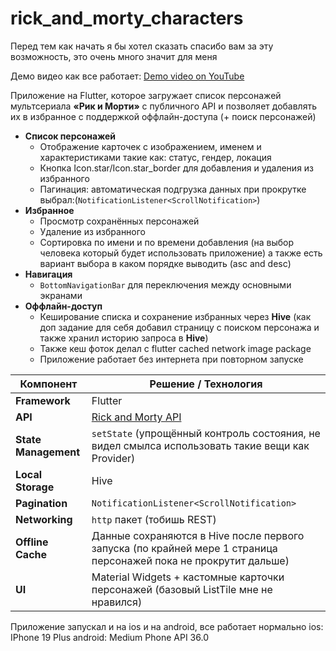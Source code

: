 # rick_and_morty_characters

Перед тем как начать я бы хотел сказать спасибо вам за эту возможность, это очень много значит для меня

Демо видео как все работает:
[Demo video on YouTube](https://youtu.be/Qi0-wy18HXY)

Приложение на Flutter, которое загружает список персонажей мультсериала **«Рик и Морти»** с публичного API и позволяет добавлять их в избранное с поддержкой оффлайн-доступа (+ поиск персонажей)

- **Список персонажей**
  - Отображение карточек с изображением, именем и характеристиками такие как: статус, гендер, локация
  - Кнопка Icon.star/Icon.star_border для добавления и удаления из избранного
  - Пагинация: автоматическая подгрузка данных при прокрутке выбрал:(`NotificationListener<ScrollNotification>`)
- **Избранное**
  - Просмотр сохранённых персонажей
  - Удаление из избранного
  - Сортировка по имени и по времени добавления (на выбор человека который будет использовать приложение) а также есть вариант выбора в каком порядке выводить (asc and desc)
- **Навигация**
  - `BottomNavigationBar` для переключения между основными экранами
- **Оффлайн-доступ**
  - Кеширование списка и сохранение избранных через **Hive** (как доп задание для себя добавил страницу с поиском персонажа и также хранил историю запроса в **Hive**)
  - Также кеш фоток делал с flutter cached network image package
  - Приложение работает без интернета при повторном запуске

| Компонент              | Решение / Технология              |
|------------------------|-----------------------------------|
| **Framework**          | Flutter                           |
| **API**                | [Rick and Morty API](https://rickandmortyapi.com/documentation/) |
| **State Management**   | `setState` (упрощённый контроль состояния, не видел смылса использовать такие вещи как Provider) |
| **Local Storage**      | Hive                              |
| **Pagination**         | `NotificationListener<ScrollNotification>` |
| **Networking**         | `http` пакет (тобишь REST)        |
| **Offline Cache**      | Данные сохраняются в Hive после первого запуска (по крайней мере 1 страница персонажей пока не прокрутит дальше) |
| **UI**                 | Material Widgets + кастомные карточки персонажей (базовый ListTile мне не нравился) |

Приложение запускал и на ios и на android, все работает нормально
ios: IPhone 19 Plus
android: Medium Phone API 36.0
